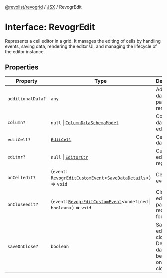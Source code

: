 [@revolist/revogrid](README.md) / [JSX](Namespace.JSX.md) / RevogrEdit

# Interface: RevogrEdit

Represents a cell editor in a grid.
It manages the editing of cells by handling events, saving data, rendering the editor UI,
and managing the lifecycle of the editor instance.

## Properties

| Property | Type | Description | Defined in |
| ------ | ------ | ------ | ------ |
| `additionalData?` | `any` | Additional data to pass to renderer | [src/components.d.ts:1678](https://github.com/revolist/revogrid/blob/21cf5bd8103ee03a0cd211a424e38941bf038335/src/components.d.ts#L1678) |
| `column?` | `null` \| [`ColumnDataSchemaModel`](TypeAlias.ColumnDataSchemaModel.md) | Column data for editor. | [src/components.d.ts:1682](https://github.com/revolist/revogrid/blob/21cf5bd8103ee03a0cd211a424e38941bf038335/src/components.d.ts#L1682) |
| `editCell?` | [`EditCell`](TypeAlias.EditCell.md) | Cell to edit data. | [src/components.d.ts:1686](https://github.com/revolist/revogrid/blob/21cf5bd8103ee03a0cd211a424e38941bf038335/src/components.d.ts#L1686) |
| `editor?` | `null` \| [`EditorCtr`](TypeAlias.EditorCtr.md) | Custom editors register | [src/components.d.ts:1690](https://github.com/revolist/revogrid/blob/21cf5bd8103ee03a0cd211a424e38941bf038335/src/components.d.ts#L1690) |
| `onCelledit?` | (`event`: [`RevogrEditCustomEvent`](Interface.RevogrEditCustomEvent.md)\<[`SaveDataDetails`](TypeAlias.SaveDataDetails.md)\>) => `void` | Cell edit event | [src/components.d.ts:1694](https://github.com/revolist/revogrid/blob/21cf5bd8103ee03a0cd211a424e38941bf038335/src/components.d.ts#L1694) |
| `onCloseedit?` | (`event`: [`RevogrEditCustomEvent`](Interface.RevogrEditCustomEvent.md)\<`undefined` \| `boolean`\>) => `void` | Close editor event pass true if requires focus next | [src/components.d.ts:1698](https://github.com/revolist/revogrid/blob/21cf5bd8103ee03a0cd211a424e38941bf038335/src/components.d.ts#L1698) |
| `saveOnClose?` | `boolean` | Save on editor close. Defines if data should be saved on editor close. | [src/components.d.ts:1702](https://github.com/revolist/revogrid/blob/21cf5bd8103ee03a0cd211a424e38941bf038335/src/components.d.ts#L1702) |
